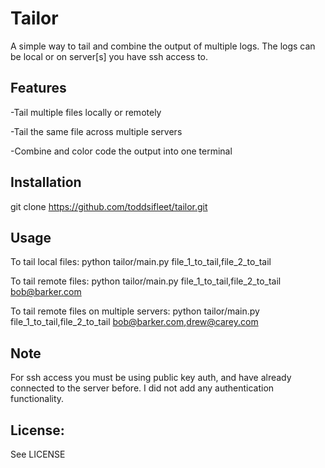 Tailor
=============

A simple way to tail and combine the output of multiple logs.  The logs can be local or on server[s] you have ssh access to.

Features
-------

-Tail multiple files locally or remotely

-Tail the same file across multiple servers

-Combine and color code the output into one terminal


Installation
-------

git clone https://github.com/toddsifleet/tailor.git

Usage
-------

To tail local files:
  python tailor/main.py file_1_to_tail,file_2_to_tail

To tail remote files:
  python tailor/main.py file_1_to_tail,file_2_to_tail bob@barker.com

To tail remote files on multiple servers:
  python tailor/main.py file_1_to_tail,file_2_to_tail bob@barker.com,drew@carey.com

Note
-------

For ssh access you must be using public key auth, and have already connected to the server before.  I did not add any authentication functionality.

License:
-------

See LICENSE